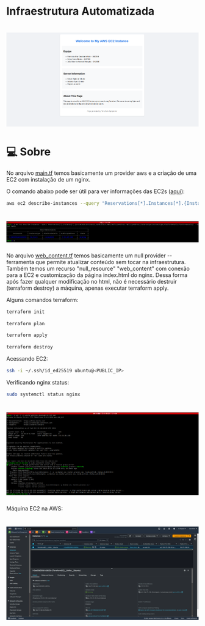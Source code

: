 # Infraestrutura Automatizada

<h1 align="center">
  <img alt="Welcome" title="Welcome" src=".github//welcome.png" width="700" />
</h1>

# 💻 Sobre

No arquivo [main.tf](./main.tf) temos basicamente um provider aws e a criação de uma EC2 com instalação de um nginx.

O comando abaixo pode ser útil para ver informações das EC2s ([aqui](.github/aws_ec2_describe.png)):

```bash
aws ec2 describe-instances --query "Reservations[*].Instances[*].{InstanceID:InstanceId,State:State.Name,PublicIpAddress:PublicIpAddress,InstanceType:InstanceType,PlatformDetails:PlatformDetails}" --output table
```
<h1 align="center">
  <img alt="EC2_Describe" title="EC2_Describe" src=".github/aws_ec2_describe.png" width="700" />
</h1>

No arquivo [web_content.tf](./web_content.tf) temos basicamente um null provider -- ferramenta que permite atualizar conteúdo sem tocar na infraestrutura. Também temos um recurso "null_resource" "web_content" com conexão para a EC2 e customização da página index.html do nginx. Dessa forma após fazer qualquer modificação no html, não é necessário destruir (terraform destroy) a máquina, apenas executar terraform apply.

Alguns comandos terraform:

```bash
terraform init
```
```bash
terraform plan
```
```bash
terraform apply
```
```bash
terraform destroy
```

Acessando EC2:

```bash
ssh -i ~/.ssh/id_ed25519 ubuntu@<PUBLIC_IP>
```

Verificando nginx status:

```bash
sudo systemctl status nginx
```
<h1 align="center">
  <img alt="EC2_Nginx_Running" title="EC2_Nginx_Running" src=".github/ec2_nginx_active.png" width="700" />
</h1>

Máquina EC2 na AWS:
<h1 align="center">
  <img alt="EC2_Console_AWS" title="EC2_Console_AWS" src=".github/aws_ec2_console.png" width="700" />
</h1>